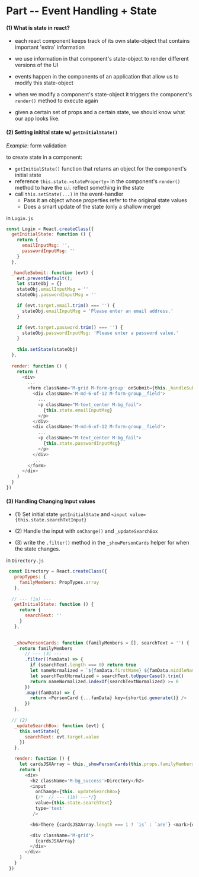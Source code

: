 # Part  -- Event Handling + State

#### (1) What is state in react?
- each react component keeps track of its own state-object that contains important 'extra' information 

- we use information in that component's state-object to render different versions of the UI

- events happen in the components of an application that allow us to modify this state-object

- when we modify a component's state-object it triggers the component's `render()` method to execute again

- given a certain set of props and a certain state, we should know what our app looks like.

#### (2) Setting initital state w/ `getInitialState()`
*Example*: form validation

to create state in a component:

- `getInitialState()` function that returns an object for the component's initial state
- reference `this.state.«stateProperty»` in the component's `render()` method to have the u.i. reflect something in the state
- call `this.setState(...)` in the event-handler
  - Pass it an object whose properties refer to the original state values
  - Does a smart update of the state (only a shallow merge)
  

in `Login.js`
```js
const Login = React.createClass({
  getInitialState: function () {
    return {
      emailInputMsg: '',
      passwordInputMsg: ''
    }
  },

  _handleSubmit: function (evt) {
    evt.preventDefault();
    let stateObj = {}
    stateObj.emailInputMsg = ''
    stateObj.passwordInputMsg = ''

    if (evt.target.email.trim() === '') {
      stateObj.emailInputMsg = 'Please enter an email address.'
    }

    if (evt.target.password.trim() === '') {
      stateObj.passwordInputMsg: 'Please enter a password value.'
    }
    
    this.setState(stateObj)
  },
  
  render: function () {
    return (
      <div>
        ...
        <form className='M-grid M-form-group' onSubmit={this._handleSubmit}>
          <div className='M-md-6-of-12 M-form-group__field'>
            ...
            <p className="M-text_center M-bg_fail">
              {this.state.emailInputMsg}
            </p>
          </div>
          <div className='M-md-6-of-12 M-form-group__field'>
            ...
            <p className="M-text_center M-bg_fail">
              {this.state.passwordInputMsg}
            </p>
          </div>
          ...
        </form>
      </div>
    )
  }
})
```
#### (3) Handling Changing Input values
+ (1) Set initial state `getInitialState` and `<input value={this.state.searchTxtInput}`

+ (2) Handle the input with `onChange()` and `_updateSearchBox`

+ (3) write the `.filter()` method in the `_showPersonCards` helper for when the state changes.

in `Directory.js`
```js
 const Directory = React.createClass({
   propTypes: {
     familyMembers: PropTypes.array
   },
  
  // --- (1a) ---
   getInitialState: function () {
     return {
       searchText: ''
     }
   },
  

   _showPersonCards: function (familyMembers = [], searchText = '') {
     return familyMembers
       // --- (3) ---
       .filter((famData) => {
         if (searchText.length === 0) return true
         let nameNormalized = `${famData.firstName} ${famData.middleName} ${famData.lastName}`.toUpperCase()
         let searchTextNormalized = searchText.toUpperCase().trim()
         return nameNormalized.indexOf(searchTextNormalized) >= 0
       })
       .map((famData) => {
         return <PersonCard {...famData} key={shortid.generate()} />
       })
   },
  
  // (2)
   _updateSearchBox: function (evt) {
     this.setState({
       searchText: evt.target.value
     })
   },

   render: function () {
     let cardsJSXArray = this._showPersonCards(this.props.familyMembers, this.state.searchText)
     return (
       <div>
         <h2 className='M-bg_success'>Directory</h2>
         <input 
           onChange={this._updateSearchBox}
           {/*  // --- (1b) ---*/}
           value={this.state.searchText}
           type='text'
          />

         <h6>There {cardsJSXArray.length === 1 ? `is` : `are`} <mark>{cardsJSXArray.length}</mark> matching {cardsJSXArray.length === 1 ? `result` : `results`}: </h6>

         <div className='M-grid'>
           {cardsJSXArray}
         </div>
       </div>
     )
   }
 })
```
